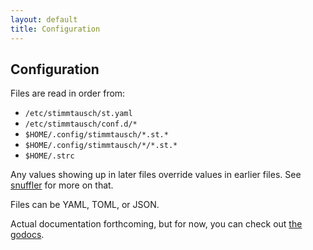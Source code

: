 ```yaml
---
layout: default
title: Configuration
---
```


## Configuration

Files are read in order from:

* `/etc/stimmtausch/st.yaml`
* `/etc/stimmtausch/conf.d/*`
* `$HOME/.config/stimmtausch/*.st.*`
* `$HOME/.config/stimmtausch/*/*.st.*`
* `$HOME/.strc`

Any values showing up in later files override values in earlier files. See [snuffler](https://github.com/makyo/snuffler) for more on that.

Files can be YAML, TOML, or JSON.

Actual documentation forthcoming, but for now, you can check out [the godocs](https://godoc.org/github.com/makyo/stimmtausch/config).

